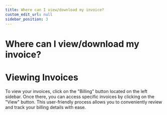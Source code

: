 ```yaml
---
title: Where can I view/download my invoice?
custom_edit_url: null
sidebar_position: 3
---
```


# Where can I view/download my invoice?

# Viewing Invoices

To view your invoices, click on the "Billing" button located on the left sidebar. Once there, you can access specific invoices by clicking on the "View" button. This user-friendly process allows you to conveniently review and track your billing details with ease.